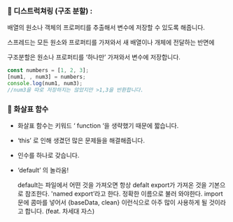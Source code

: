 ### 🥨 디스트럭쳐링 (구조 분할) :

배열의 원소나 객체의 프로퍼티를 추출해서 변수에 저장할 수 있도록 해줍니다.

스프레드는 모든 원소와 프로퍼티를 가져와서 새 배열이나 개체에 전달하는 반면에

구조분할은 원소나 프로퍼티를 ‘하나만’ 가져와서 변수에 저장합니다. 

```jsx
const numbers = [1, 2, 3];
[num1, , num3] = numbers;
console.log(num1, num3);
//num3을 따로 저장하지는 않았지만 >1,3을 반환합니다.
```

### 🥨 화살표 함수

- 화살표 함수는 키워드 ‘ function ‘을 생략했기 때문에 짧습니다.
- ‘this’ 로 인해 생겼던 많은 문제들을 해결해줍니다.
- 인수를 하나로 갖습니다.
- ‘default’ 의 놀라움!
    
     default는 파일에서 어떤 것을 가져오면 항상 defalt export가 가져온 것을 기본으로 참조한다. 'named export’라고 한다. 정확한 이름으로 불러 와야한다. import 문에 콤마를 넣어서 {baseData, clean} 이런식으로 아주 많이 사용하게 될 것이라고 합니다. (feat. 차세대 자스)